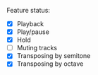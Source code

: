 Feature status:

- [x] Playback
- [x] Play/pause
- [x] Hold
- [ ] Muting tracks
- [x] Transposing by semitone
- [x] Transposing by octave
